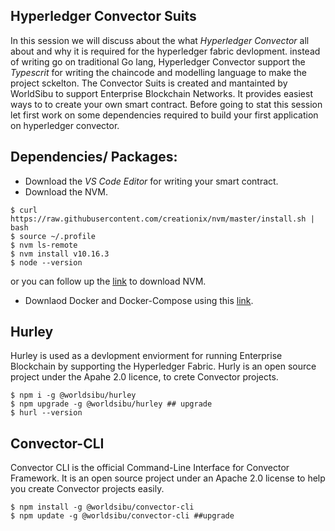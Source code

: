 ## Hyperledger Convector Suits
In this session we will discuss about the what *Hyperledger Convector* all about and why it is required for the hyperledger fabric devlopment. instead of writing go on traditional Go lang, Hyperledger Convector support the *Typescrit* for writing the chaincode and modelling language to make the project sckelton. The Convector Suits is created and mantainted by WorldSibu to support Enterprise Blockchain Networks. It provides easiest ways to to create your own smart contract.
Before going to stat this session let first work on some dependencies required to build your first application on hyperledger convector. 
## Dependencies/ Packages:
- Download the *VS Code Editor* for writing your smart contract.
- Download the NVM.
```
$ curl https://raw.githubusercontent.com/creationix/nvm/master/install.sh | bash
$ source ~/.profile 
$ nvm ls-remote
$ nvm install v10.16.3
$ node --version
```
or you can follow up the [link](https://tecadmin.net/install-nodejs-with-nvm/) to download NVM. 
- Downlaod Docker and Docker-Compose using this [link](https://www.digitalocean.com/community/tutorials/how-to-install-docker-compose-on-ubuntu-16-04). 

## Hurley
Hurley is used as a devlopment enviorment for running Enterprise Blockchain by supporting the Hyperledger Fabric. Hurly is an open source project under the Apahe 2.0 licence, to crete Convector projects.
```
$ npm i -g @worldsibu/hurley
$ npm upgrade -g @worldsibu/hurley ## upgrade
$ hurl --version
```
## Convector-CLI
Convector CLI is the official Command-Line Interface for Convector Framework. It is an open source project under an Apache 2.0 license to help you create Convector projects easily.
```
$ npm install -g @worldsibu/convector-cli
$ npm update -g @worldsibu/convector-cli ##upgrade
```

